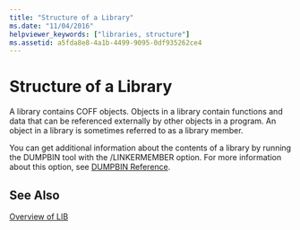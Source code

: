 ```yaml
---
title: "Structure of a Library"
ms.date: "11/04/2016"
helpviewer_keywords: ["libraries, structure"]
ms.assetid: a5fda8e8-4a1b-4499-9095-0df935262ce4
---
```

# Structure of a Library

A library contains COFF objects. Objects in a library contain functions and data that can be referenced externally by other objects in a program. An object in a library is sometimes referred to as a library member.

You can get additional information about the contents of a library by running the DUMPBIN tool with the /LINKERMEMBER option. For more information about this option, see [DUMPBIN Reference](dumpbin-reference.md).

## See Also

[Overview of LIB](overview-of-lib.md)